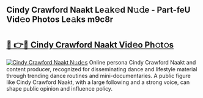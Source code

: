 ## Cindy Crawford Naakt Le𝚊k𝚎d N𝚞𝚍e - Part-feU Vid𝚎o Photos Le𝚊ks m9c8r

# <h2><a href="http://fb3lqp6.evod.top/?m=Cindy+Crawford+Naakt">🔗 👉🔴 Cindy Crawford Naakt Vid𝚎o Ph𝚘t𝚘s</a></h2>

[![Cindy Crawford Naakt N𝚞d𝚎s](https://i.imgur.com/8V9OHl7.gif)](http://fb3lqp6.evod.top/?m=Cindy+Crawford+Naakt)
Online persona Cindy Crawford Naakt and content producer, recognized for disseminating dance and lifestyle material through trending dance routines and mini-documentaries. A public figure like Cindy Crawford Naakt, with a large following and a strong voice, can shape public opinion and influence policy. 
